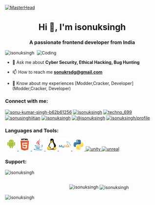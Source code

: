 [![MasterHead](https://media.licdn.com/dms/image/D563DAQFIJGy_J4EvYA/image-scale_191_1128/0/1666883668428?e=1675425600&v=beta&t=q5S0E-n5z-gDvzZPdOvK7oorksu-JESWk3DdbbvU2ss)](https://codegrills.in)
<h1 align="center">Hi 👋, I'm isonuksingh</h1>
<h3 align="center">A passionate frontend developer from India</h3>
<img align="right" alt="Coding" width="400" src="https://media.tenor.com/rePDfDWO3XoAAAAd/hacking.gif">

<p align="left"> <img src="https://komarev.com/ghpvc/?username=isonuksingh&label=Profile%20views&color=0e75b6&style=flat" alt="isonuksingh" /> </p>

- 💬 Ask me about **Cyber Security, Ethical Hacking, Bug Hunting**

- 📫 How to reach me **sonukrsdg@gmail.com**

- 📄 Know about my experiences [Modder,Cracker, Developer](Modder,Cracker, Developer)

<h3 align="left">Connect with me:</h3>
<p align="left">
<a href="https://linkedin.com/in/sonu-kumar-singh-b62b61256" target="blank"><img align="center" src="https://raw.githubusercontent.com/rahuldkjain/github-profile-readme-generator/master/src/images/icons/Social/linked-in-alt.svg" alt="sonu-kumar-singh-b62b61256" height="30" width="40" /></a>
<a href="https://instagram.com/isonuksingh" target="blank"><img align="center" src="https://raw.githubusercontent.com/rahuldkjain/github-profile-readme-generator/master/src/images/icons/Social/instagram.svg" alt="isonuksingh" height="30" width="40" /></a>
<a href="https://www.codechef.com/users/techno_699" target="blank"><img align="center" src="https://cdn.jsdelivr.net/npm/simple-icons@3.1.0/icons/codechef.svg" alt="techno_699" height="30" width="40" /></a>
<a href="https://www.hackerrank.com/sonusinghiitian" target="blank"><img align="center" src="https://raw.githubusercontent.com/rahuldkjain/github-profile-readme-generator/master/src/images/icons/Social/hackerrank.svg" alt="sonusinghiitian" height="30" width="40" /></a>
<a href="https://www.leetcode.com/isonuksingh" target="blank"><img align="center" src="https://raw.githubusercontent.com/rahuldkjain/github-profile-readme-generator/master/src/images/icons/Social/leet-code.svg" alt="isonuksingh" height="30" width="40" /></a>
<a href="https://www.hackerearth.com/@isonuksingh" target="blank"><img align="center" src="https://raw.githubusercontent.com/rahuldkjain/github-profile-readme-generator/master/src/images/icons/Social/hackerearth.svg" alt="@isonuksingh" height="30" width="40" /></a>
<a href="https://auth.geeksforgeeks.org/user/isonuksingh/profile" target="blank"><img align="center" src="https://raw.githubusercontent.com/rahuldkjain/github-profile-readme-generator/master/src/images/icons/Social/geeks-for-geeks.svg" alt="isonuksingh/profile" height="30" width="40" /></a>
</p>

<h3 align="left">Languages and Tools:</h3>
<p align="left"> <a href="https://developer.android.com" target="_blank" rel="noreferrer"> <img src="https://raw.githubusercontent.com/devicons/devicon/master/icons/android/android-original-wordmark.svg" alt="android" width="40" height="40"/> </a> <a href="https://www.w3.org/html/" target="_blank" rel="noreferrer"> <img src="https://raw.githubusercontent.com/devicons/devicon/master/icons/html5/html5-original-wordmark.svg" alt="html5" width="40" height="40"/> </a> <a href="https://www.java.com" target="_blank" rel="noreferrer"> <img src="https://raw.githubusercontent.com/devicons/devicon/master/icons/java/java-original.svg" alt="java" width="40" height="40"/> </a> <a href="https://www.linux.org/" target="_blank" rel="noreferrer"> <img src="https://raw.githubusercontent.com/devicons/devicon/master/icons/linux/linux-original.svg" alt="linux" width="40" height="40"/> </a> <a href="https://www.mysql.com/" target="_blank" rel="noreferrer"> <img src="https://raw.githubusercontent.com/devicons/devicon/master/icons/mysql/mysql-original-wordmark.svg" alt="mysql" width="40" height="40"/> </a> <a href="https://www.python.org" target="_blank" rel="noreferrer"> <img src="https://raw.githubusercontent.com/devicons/devicon/master/icons/python/python-original.svg" alt="python" width="40" height="40"/> </a> <a href="https://unity.com/" target="_blank" rel="noreferrer"> <img src="https://www.vectorlogo.zone/logos/unity3d/unity3d-icon.svg" alt="unity" width="40" height="40"/> </a> <a href="https://unrealengine.com/" target="_blank" rel="noreferrer"> <img src="https://raw.githubusercontent.com/kenangundogan/fontisto/036b7eca71aab1bef8e6a0518f7329f13ed62f6b/icons/svg/brand/unreal-engine.svg" alt="unreal" width="40" height="40"/> </a> </p>

<h3 align="left">Support:</h3>
<p><a href="https://www.buymeacoffee.com/isonuksingh"> <img align="left" src="https://cdn.buymeacoffee.com/buttons/v2/default-yellow.png" height="50" width="210" alt="isonuksingh" /></a></p><br><br>

<p><img align="left" src="https://github-readme-stats.vercel.app/api/top-langs?username=isonuksingh&show_icons=true&locale=en&layout=compact" alt="isonuksingh" /></p>

<p>&nbsp;<img align="center" src="https://github-readme-stats.vercel.app/api?username=isonuksingh&show_icons=true&locale=en" alt="isonuksingh" /></p>

<p><img align="center" src="https://github-readme-streak-stats.herokuapp.com/?user=isonuksingh&" alt="isonuksingh" /></p>
